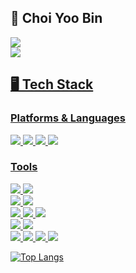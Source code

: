 ## 🫥 Choi Yoo Bin  
<a href="https://velog.io/@cyb9701" target="vlog"><img src="https://img.shields.io/badge/Velog-20C997?style=flat-square&logo=Velog&logoColor=white">  
<img src="https://img.shields.io/badge/cyb9701@gmail.com-EA4335?style=flat-square&logo=Gmail&logoColor=white">
  
## 🖥 Tech Stack  
### Platforms & Languages  

<img src="https://img.shields.io/badge/Flutter-02569B?style=flat-square&logo=Flutter&logoColor=white"> <img src="https://img.shields.io/badge/Dart-0175C2?style=flat-square&logo=Dart&logoColor=white"> <img src="https://img.shields.io/badge/Android-3DDC84?style=flat-square&logo=Android&logoColor=white"> <img src="https://img.shields.io/badge/Kotlin-7F52FF?style=flat-square&logo=Kotlin&logoColor=white">
  
### Tools  

<img src="https://img.shields.io/badge/App Store-0D96F6?style=flat-square&logo=App Store&logoColor=white"> <img src="https://img.shields.io/badge/Google Play-414141?style=flat-square&logo=Google Play&logoColor=white">  
<img src="https://img.shields.io/badge/Android Studio-3DDC84?style=flat-square&logo=Android Studio&logoColor=white"> <img src="https://img.shields.io/badge/Visual Studio-5C2D91?style=flat-square&logo=Visual Studio&logoColor=white">  
<img src="https://img.shields.io/badge/Firebase-FFCA28?style=flat-square&logo=Firebase&logoColor=white"> <img src="https://img.shields.io/badge/Codemagic-F45E3F?style=flat-square&logo=Codemagic&logoColor=white"> <img src="https://img.shields.io/badge/Cloudsmith-187EB6?style=flat-square&logo=Cloudsmith&logoColor=white">  
<img src="https://img.shields.io/badge/Sentry-362D59?style=flat-square&logo=Sentry&logoColor=white"> <img src="https://img.shields.io/badge/Google Analytics-E37400?style=flat-square&logo=Google Analytics&logoColor=white">  
<img src="https://img.shields.io/badge/Git-F05032?style=flat-square&logo=Git&logoColor=white"> <img src="https://img.shields.io/badge/GitHub-181717?style=flat-square&logo=GitHub&logoColor=white"> <img src="https://img.shields.io/badge/GitBook-3884FF?style=flat-square&logo=GitBook&logoColor=white"> <img src="https://img.shields.io/badge/Sourcetree-0052CC?style=flat-square&logo=Sourcetree&logoColor=white">  

![Top Langs](https://github-readme-stats.vercel.app/api/top-langs/?username=cyb9701&layout=compact)
